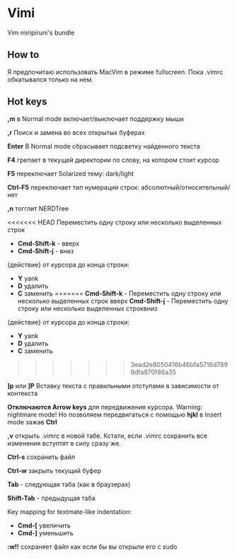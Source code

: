 Vimi
====

Vim miripiruni's bundle

How to
------

Я предпочитаю использовать MacVim в режиме fullscreen. Пока .vimrc обкатывался только на нем.

Hot keys
--------

**,m** в Normal mode включает/выключает поддержку мыши

**,r** Поиск и замена во всех открытых буферах

**Enter** В Normal mode сбрасывает подсветку найденного текста

**F4** грепает в текущей директории по слову, на котором стоит курсор

**F5** переключает Solarized тему: dark/light

**Ctrl-F5** переключает тип нумерации строк: абсолютный/относительный/нет

**,n** тогглит NERDTree

<<<<<<< HEAD
Переместить одну строку или несколько выделенных строк
* **Cmd-Shift-k** - вверх
* **Cmd-Shift-j** - вниз


{действие} от курсора до конца строки:
* **Y** yank
* **D** удалить
* **C** заменить
=======
**Cmd-Shift-k** - Переместить одну строку или несколько выделенных строк вверх
**Cmd-Shift-j** - Переместить одну строку или несколько выделенных строквниз

{действие} от курсора до конца строки:

  *  **Y** yank
  *  **D** удалить
  *  **C** заменить
>>>>>>> 3ead2e8050416b46bfa5716d7899dfa870f86a35

**]p** или **]P** Вставку текста с правильными отступами в зависимости от контекста

**Отключаются Arrow keys** для передвижения курсора. Warning: nightmare mode! Но позволяем передвигаться с помощью **hjkl** в Insert mode зажав **Ctrl**

**,v** открыть .vimrc в новой табе. Кстати, если .vimrc сохранить все изменения вступтят в силу сразу же.

**Ctrl-s** сохранить файл

**Ctrl-w** закрыть текущий буфер

**Tab** - следующая таба (как в браузерах)

**Shift-Tab** - предыдущая таба

Key mapping for textmate-like indentation:
* **Cmd-[** увеличить
* **Cmd-]** уменьшить

**:w!!** сохраняет файл как если бы вы открыли его с sudo

